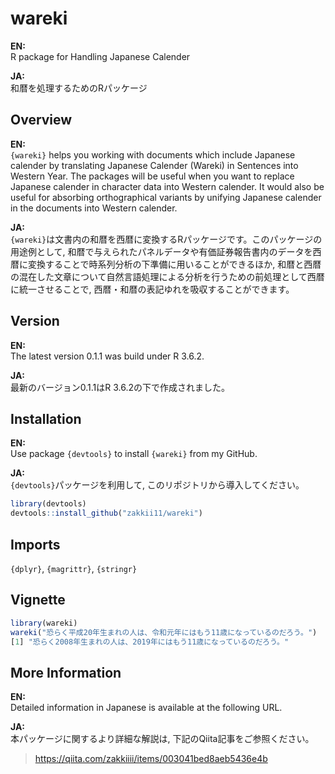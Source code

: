 # wareki

**EN:** <BR>R package for Handling Japanese Calender

**JA:** <BR>和暦を処理するためのRパッケージ

## Overview

**EN:** <BR>`{wareki}` helps you working with documents which include Japanese calender by translating Japanese Calender (Wareki) in Sentences into Western Year. The packages will be useful when you want to replace Japanese calender in character data into Western calender. It would also be useful for absorbing orthographical variants by unifying Japanese calender in the documents into Western calender.

**JA:** <BR>`{wareki}`は文書内の和暦を西暦に変換するRパッケージです。このパッケージの用途例として, 和暦で与えられたパネルデータや有価証券報告書内のデータを西暦に変換することで時系列分析の下準備に用いることができるほか, 和暦と西暦の混在した文章について自然言語処理による分析を行うための前処理として西暦に統一させることで, 西暦・和暦の表記ゆれを吸収することができます。

## Version

**EN:** <BR>The latest version 0.1.1 was build under R 3.6.2.

**JA:** <BR>最新のバージョン0.1.1はR 3.6.2の下で作成されました。

## Installation

**EN:** <BR>Use package `{devtools}` to install `{wareki}` from my GitHub.

**JA:** <BR>`{devtools}`パッケージを利用して, このリポジトリから導入してください。

```R
library(devtools)
devtools::install_github("zakkii11/wareki")
```

## Imports

`{dplyr}`, `{magrittr}`, `{stringr}`

## Vignette

```R
library(wareki)
wareki("恐らく平成20年生まれの人は、令和元年にはもう11歳になっているのだろう。")
[1] "恐らく2008年生まれの人は、2019年にはもう11歳になっているのだろう。"
```

## More Information

**EN:** <BR>Detailed information in Japanese is available at the following URL.

**JA:** <BR>本パッケージに関するより詳細な解説は, 下記のQiita記事をご参照ください。

> https://qiita.com/zakkiiii/items/003041bed8aeb5436e4b

